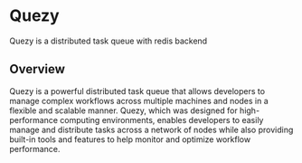 # Quezy
Quezy is a distributed task queue with redis backend

## Overview
Quezy is a powerful distributed task queue that allows developers to manage complex workflows across multiple machines and nodes in a flexible and scalable manner. Quezy, which was designed for high-performance computing environments, enables developers to easily manage and distribute tasks across a network of nodes while also providing built-in tools and features to help monitor and optimize workflow performance.
